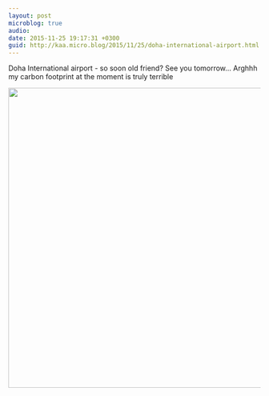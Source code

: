 ```yaml
---
layout: post
microblog: true
audio: 
date: 2015-11-25 19:17:31 +0300
guid: http://kaa.micro.blog/2015/11/25/doha-international-airport.html
---
```

Doha International airport - so soon old friend? See you tomorrow... Arghhh my carbon footprint at the moment is truly terrible

<img src="http://www.kaa.bz/uploads/2018/bd3b461ca2.jpg" width="600" height="600" />
